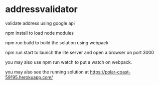 # addressvalidator
validate address using google api

npm install to load node modules

npm run build to build the solution using webpack

npm run start to launch the lite server and open a browser on port 3000

you may also use npm run watch to put a watch on webpack.

you may also see the running solution at https://polar-coast-59195.herokuapp.com/
